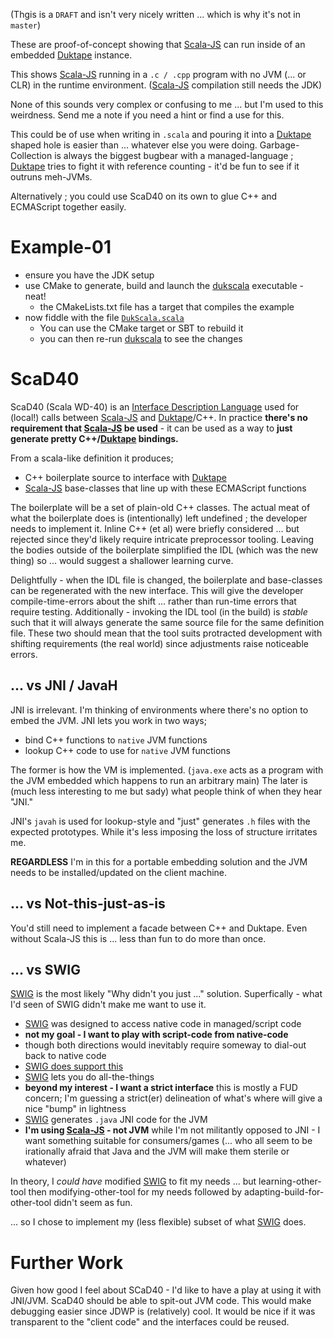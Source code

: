 (Thgis is a `DRAFT` and isn't very nicely written ... which is why it's not in `master`)

These are proof-of-concept showing that [Scala-JS][orgScalaJS] can run inside of an embedded [Duktape][orgDuktape] instance.

This shows [Scala-JS][orgScalaJS] running in a `.c / .cpp` program with no JVM (... or CLR) in the runtime environment.
([Scala-JS][orgScalaJS] compilation still needs the JDK)

None of this sounds very complex or confusing to me ... but I'm used to this weirdness.
Send me a note if you need a hint or find a use for this.


This could be of use when writing in `.scala` and pouring it into a [Duktape][orgDuktape] shaped hole is easier than ... whatever else you were doing.
Garbage-Collection is always the biggest bugbear with a managed-language ; [Duktape][orgDuktape] tries to fight it with reference counting - it'd be fun to see if it outruns meh-JVMs.

Alternatively ; you could use ScaD40 on its own to glue C++ and ECMAScript together easily.

# Example-01

* ensure you have the JDK setup
* use CMake to generate, build and launch the [dukscala](example-01/dukscala.cpp) executable - neat!
	* the CMakeLists.txt file has a target that compiles the example
* now fiddle with the file [`DukScala.scala`](example-01/scala-js/src/main/scala/peterlavalle/dukscala/DukScala.scala)
	* You can use the CMake target or SBT to rebuild it
	* you can then re-run [dukscala](example-01/dukscala.cpp) to see the changes

# ScaD40

ScaD40 (Scala WD-40) is an [Interface Description Language][wikiIDL] used for (local!) calls between [Scala-JS][orgScalaJS] and [Duktape][orgDuktape]/C++.
In practice **there's no requirement that [Scala-JS][orgScalaJS] be used** - it can be used as a way to **just generate pretty C++/[Duktape][orgDuktape] bindings.**

From a scala-like definition it produces;

* C++ boilerplate source to interface with [Duktape][orgDuktape]
* [Scala-JS][orgScalaJS] base-classes that line up with these ECMAScript functions

The boilerplate will be a set of plain-old C++ classes.
The actual meat of what the boilerplate does is (intentionally) left undefined ; the developer needs to implement it.
Inline C++ (et al) were briefly considered ... but rejected since they'd likely require intricate preprocessor tooling.
Leaving the bodies outside of the boilerplate simplified the IDL (which was the new thing) so ... would suggest a shallower learning curve.

Delightfully - when the IDL file is changed, the boilerplate and base-classes can be regenerated with the new interface.
This will give the developer compile-time-errors about the shift ... rather than run-time errors that require testing.
Additionally - invoking the IDL tool (in the build) is *stable* such that it will always generate the same source file for the same definition file.
These two should mean that the tool suits protracted development with shifting requirements (the real world) since adjustments raise noticeable errors.

## ... vs JNI / JavaH

JNI is irrelevant.
I'm thinking of environments where there's no option to embed the JVM.
JNI lets you work in two ways;

* bind C++ functions to `native` JVM functions
* lookup C++ code to use for `native` JVM functions

The former is how the VM is implemented.
(`java.exe` acts as a program with the JVM embedded which happens to run an arbitrary main)
The later is (much less interesting to me but sady) what people think of when they hear "JNI."

JNI's `javah` is used for lookup-style and "just" generates `.h` files with the expected prototypes.
While it's less imposing the loss of structure irritates me.

**REGARDLESS** I'm in this for a portable embedding solution and the JVM needs to be installed/updated on the client machine.

## ... vs Not-this-just-as-is

You'd still need to implement a facade between C++ and Duktape.
Even without Scala-JS this is ... less than fun to do more than once.

## ... vs SWIG

[SWIG][orgSWIG] is the most likely "Why didn't you just ..." solution.
Superfically - what I'd seen of SWIG didn't make me want to use it.

* [SWIG][orgSWIG] was designed to access native code in managed/script code
 * **not my goal - I want to play with script-code from native-code**
  * though both directions would inevitably require someway to dial-out back to native code
  * [SWIG does support this](http://www.swig.org/Doc1.3/Java.html#java_directors)
* [SWIG][orgSWIG] lets you do all-the-things
 * **beyond my interest - I want a strict interface** this is mostly a FUD concern; I'm guessing a strict(er) delineation of what's where will give a nice "bump" in lightness
* [SWIG][orgSWIG] generates `.java` JNI code for the JVM
 * **I'm using [Scala-JS][orgScalaJS] - not JVM** while I'm not militantly opposed to JNI - I want something suitable for consumers/games (... who all seem to be irationally afraid that Java and the JVM will make them sterile or whatever)

In theory, I *could have* modified [SWIG][orgSWIG] to fit my needs ... but learning-other-tool then modifying-other-tool for my needs followed by adapting-build-for-other-tool didn't seem as fun.

... so I chose to implement my (less flexible) subset of what [SWIG][orgSWIG] does.

# Further Work

Given how good I feel about SCaD40 - I'd like to have a play at using it with JNI/JVM.
ScaD40 should be able to spit-out JVM code.
This would make debugging easier since JDWP is (relatively) cool.
It would be nice if it was transparent to the "client code" and the interfaces could be reused.

[orgDuktape]: http://duktape.org/
[orgScalaJS]: http://www.scala-js.org/
[orgSWIG]: http://www.swig.org/
[wikiIDL]: https://en.wikipedia.org/wiki/Interface_description_language

